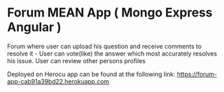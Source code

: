 # Forum MEAN App ( Mongo Express Angular ) 
Forum where user can upload his question and receive comments to resolve it - User can vote(like) the answer which most accurately resolves his issue. 
User can review other persons profiles

Deployed on Herocu app can be found at the following link: https://forum-app-cab91a39bd22.herokuapp.com
